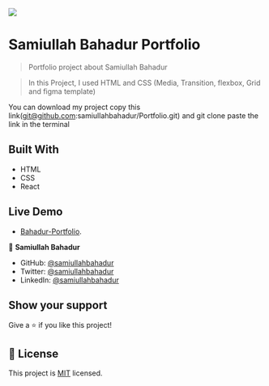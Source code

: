 ![](https://img.shields.io/badge/Microverse-blueviolet)

# Samiullah Bahadur Portfolio

> Portfolio project about Samiullah Bahadur

> In this Project, I used HTML and CSS (Media, Transition, flexbox, Grid and figma template)

You can download my project copy this link(git@github.com:samiullahbahadur/Portfolio.git) and git clone paste the link in the terminal

## Built With

- HTML
- CSS
- React

## Live Demo

- [Bahadur-Portfolio](https://samiullahbahadur.github.io/Portfolio/).

👤 **Samiullah Bahadur**

- GitHub: [@samiullahbahadur](https://github.com/samiullahbahadur)
- Twitter: [@samiullahbahadur](https://twitter.com/@Samiull88496331)
- LinkedIn: [@samiullahbahadur](https://www.linkedin.com/in/samiullah-bahadur/)

## Show your support

Give a ⭐️ if you like this project!

## 📝 License

This project is [MIT](LICENSE.md) licensed.
